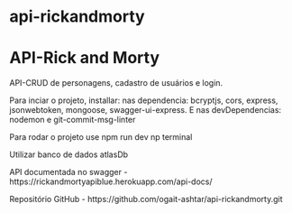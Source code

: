 # api-rickandmorty

<h1>API-Rick and Morty</h1>
<p>API-CRUD de personagens, cadastro de usuários e login.</p>
<p>Para inciar o projeto, installar: nas dependencia: bcryptjs, cors, express, jsonwebtoken, mongoose, swagger-ui-express. E nas devDependencias: nodemon e git-commit-msg-linter<p>
<p>Para rodar o projeto use npm run dev np terminal</p>
<p>Utilizar banco de dados atlasDb</p>
<p>API documentada no swagger - https://rickandmortyapiblue.herokuapp.com/api-docs/</p>
<p>Repositório GitHub - https://github.com/ogait-ashtar/api-rickandmorty.git</p>
